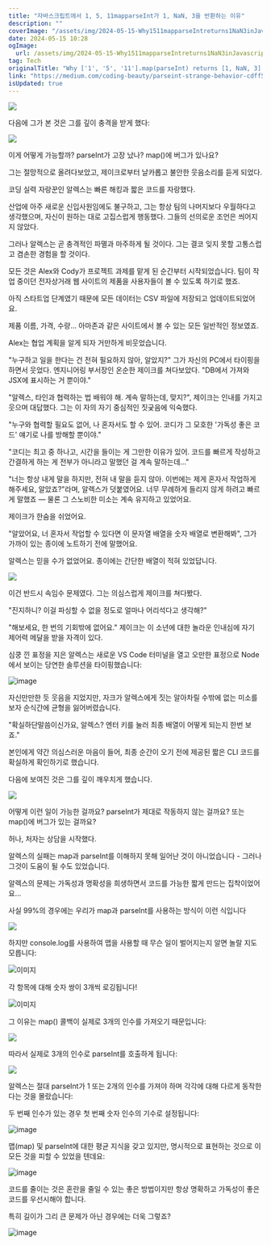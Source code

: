 ```yaml
---
title: "자바스크립트에서 1, 5, 11mapparseInt가 1, NaN, 3을 반환하는 이유"
description: ""
coverImage: "/assets/img/2024-05-15-Why1511mapparseIntreturns1NaN3inJavascript_0.png"
date: 2024-05-15 10:28
ogImage: 
  url: /assets/img/2024-05-15-Why1511mapparseIntreturns1NaN3inJavascript_0.png
tag: Tech
originalTitle: "Why ['1', '5', '11'].map(parseInt) returns [1, NaN, 3] in Javascript"
link: "https://medium.com/coding-beauty/parseint-strange-behavior-cdff5e1f9ff7"
isUpdated: true
---
```






<img src="/assets/img/2024-05-15-Why1511mapparseIntreturns1NaN3inJavascript_0.png" />

다음에 그가 본 것은 그를 깊이 충격을 받게 했다:

<img src="/assets/img/2024-05-15-Why1511mapparseIntreturns1NaN3inJavascript_1.png" />

이게 어떻게 가능할까? parseInt가 고장 났나? map()에 버그가 있나요?




그는 절망적으로 올려다보았고, 제이크로부터 날카롭고 불안한 웃음소리를 듣게 되었다.

코딩 실력 자랑꾼인 알렉스는 빠른 해킹과 짧은 코드를 자랑했다.

산업에 아주 새로운 신입사원임에도 불구하고, 그는 항상 팀의 나머지보다 우월하다고 생각했으며, 자신이 원하는 대로 고집스럽게 행동했다. 그들의 선의로운 조언은 씌어지지 않았다.

그러나 알렉스는 곧 충격적인 파멸과 마주하게 될 것이다. 그는 결코 잊지 못할 고통스럽고 겸손한 경험을 할 것이다.



모든 것은 Alex와 Cody가 프로젝트 과제를 맡게 된 순간부터 시작되었습니다. 팀이 작업 중이던 전자상거래 웹 사이트의 제품을 사용자들이 볼 수 있도록 하기로 했죠.

아직 스타트업 단계였기 때문에 모든 데이터는 CSV 파일에 저장되고 업데이트되었어요.

제품 이름, 가격, 수량... 아마존과 같은 사이트에서 볼 수 있는 모든 일반적인 정보였죠.

Alex는 협업 계획을 알게 되자 거만하게 비웃었습니다.



"누구하고 일을 한다는 건 전혀 필요하지 않아, 알았지?" 그가 자신의 PC에서 타이핑을 하면서 웃었다. 엔지니어링 부서장인 온순한 제이크를 쳐다보았다. "DB에서 가져와 JSX에 표시하는 거 뿐이야."

"알렉스, 타인과 협력하는 법 배워야 해. 계속 말하는데, 맞지?", 제이크는 인내를 가지고 웃으며 대답했다. 그는 이 자의 자기 중심적인 짓궂음에 익숙했다.

"누구와 협력할 필요도 없어, 나 혼자서도 할 수 있어. 코디가 그 모호한 '가독성 좋은 코드' 얘기로 나를 방해할 뿐이야."

"코디는 최고 중 하나고, 시간을 들이는 게 그만한 이유가 있어. 코드를 빠르게 작성하고 간결하게 하는 게 전부가 아니라고 말했던 걸 계속 말하는데…"



"너는 항상 내게 말을 하지만, 전혀 내 말을 듣지 않아. 이번에는 제게 혼자서 작업하게 해주세요, 알았죠?"라며, 알렉스가 덧붙였어요. 너무 무례하게 들리지 않게 하려고 빠르게 말했죠 — 물론 그 스노비한 미소는 계속 유지하고 있었어요.

제이크가 한숨을 쉬었어요.

"알았어요, 너 혼자서 작업할 수 있다면 이 문자열 배열을 숫자 배열로 변환해봐", 그가 가까이 있는 종이에 노트하기 전에 말했어요.

알렉스는 믿을 수가 없었어요. 종이에는 간단한 배열이 적혀 있었답니다.



<img src="/assets/img/2024-05-15-Why1511mapparseIntreturns1NaN3inJavascript_2.png" />

이건 반드시 속임수 문제였다. 그는 의심스럽게 제이크를 쳐다봤다.

"진지하니? 이걸 파싱할 수 없을 정도로 얼마나 어리석다고 생각해?"

"해보세요, 한 번의 기회밖에 없어요." 제이크는 이 소년에 대한 놀라운 인내심에 자기 제어력 메달을 받을 자격이 있다.



심쿵 낀 표정을 지은 알렉스는 새로운 VS Code 터미널을 열고 오만한 표정으로 Node에서 보이는 당연한 솔루션을 타이핑했습니다:

![image](/assets/img/2024-05-15-Why1511mapparseIntreturns1NaN3inJavascript_3.png)

자신만만한 듯 웃음을 지었지만, 자크가 알렉스에게 짓는 알아차릴 수밖에 없는 미소를 보자 순식간에 균형을 잃어버렸습니다.

"확실하단말씀이신가요, 알렉스? 엔터 키를 눌러 최종 배열이 어떻게 되는지 한번 보죠."



본인에게 약간 의심스러운 마음이 들어, 최종 순간이 오기 전에 제공된 짧은 CLI 코드를 확실하게 확인하기로 했습니다.

다음에 보여진 것은 그를 깊이 깨우치게 했습니다.

<img src="/assets/img/2024-05-15-Why1511mapparseIntreturns1NaN3inJavascript_4.png" />

어떻게 이런 일이 가능한 걸까요? parseInt가 제대로 작동하지 않는 걸까요? 또는 map()에 버그가 있는 걸까요?



허나, 처자는 상담을 시작했다.



알렉스의 실패는 map과 parseInt를 이해하지 못해 일어난 것이 아니었습니다 - 그러나 그것이 도움이 될 수도 있었습니다.

알렉스의 문제는 가독성과 명확성을 희생하면서 코드를 가능한 짧게 만드는 집착이었어요...

사실 99%의 경우에는 우리가 map과 parseInt를 사용하는 방식이 이런 식입니다

<img src="/assets/img/2024-05-15-Why1511mapparseIntreturns1NaN3inJavascript_5.png" />



하지만 console.log를 사용하여 맵을 사용할 때 무슨 일이 벌어지는지 알면 놀랄 지도 모릅니다:

![이미지](/assets/img/2024-05-15-Why1511mapparseIntreturns1NaN3inJavascript_6.png)

각 항목에 대해 숫자 쌍이 3개씩 로깅됩니다!

![이미지](/assets/img/2024-05-15-Why1511mapparseIntreturns1NaN3inJavascript_7.png)



그 이유는 map() 콜백이 실제로 3개의 인수를 가져오기 때문입니다:


<img src="/assets/img/2024-05-15-Why1511mapparseIntreturns1NaN3inJavascript_8.png" />


따라서 실제로 3개의 인수로 parseInt를 호출하게 됩니다:


<img src="/assets/img/2024-05-15-Why1511mapparseIntreturns1NaN3inJavascript_9.png" />
  



알렉스는 절대 parseInt가 1 또는 2개의 인수를 가져야 하며 각각에 대해 다르게 동작한다는 것을 몰랐습니다:

두 번째 인수가 있는 경우 첫 번째 숫자 인수의 기수로 설정됩니다:

![image](/assets/img/2024-05-15-Why1511mapparseIntreturns1NaN3inJavascript_10.png)

맵(map) 및 parseInt에 대한 평균 지식을 갖고 있지만, 명시적으로 표현하는 것으로 이 모든 것을 피할 수 있었을 텐데요:



![image](/assets/img/2024-05-15-Why1511mapparseIntreturns1NaN3inJavascript_11.png)

코드를 줄이는 것은 혼란을 줄일 수 있는 좋은 방법이지만 항상 명확하고 가독성이 좋은 코드를 우선시해야 합니다.

특히 길이가 그리 큰 문제가 아닌 경우에는 더욱 그렇죠?

![image](/assets/img/2024-05-15-Why1511mapparseIntreturns1NaN3inJavascript_12.png)
